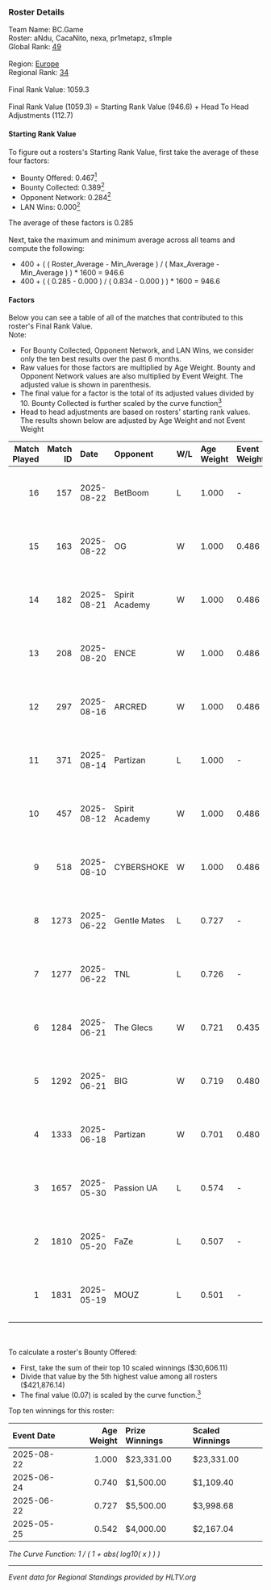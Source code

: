 ### Roster Details<br />
Team Name: BC.Game<br />
Roster: aNdu, CacaNito, nexa, pr1metapz, s1mple<br />
Global Rank: [49](../../standings_global_2025_09_01.md)<br />
<br />
Region: [Europe]( ../../standings_europe_2025_09_01.md)<br />
Regional Rank: [34]( ../../standings_europe_2025_09_01.md)<br />
<br />
Final Rank Value:  1059.3<br />
<br />
Final Rank Value (1059.3) = Starting Rank Value (946.6) + Head To Head Adjustments (112.7)<br />

#### Starting Rank Value<br />
To figure out a rosters's Starting Rank Value, first take the average of these four factors:<br />
- Bounty Offered: 0.467[<sup>1</sup>](#table2)
- Bounty Collected: 0.389[<sup>2</sup>](#table1)
- Opponent Network: 0.284[<sup>2</sup>](#table1)
- LAN Wins: 0.000[<sup>2</sup>](#table1)

The average of these factors is 0.285<br />
<br />
Next, take the maximum and minimum average across all teams and compute the following:<br />
- 400 + ( ( Roster_Average - Min_Average ) / ( Max_Average - Min_Average ) ) * 1600 = 946.6
- 400 + ( ( 0.285 - 0.000 ) / ( 0.834 - 0.000 ) ) * 1600 = 946.6


#### Factors<br />
Below you can see a table of all of the matches that contributed to this roster's Final Rank Value.<br />
Note:<br />

- For Bounty Collected, Opponent Network, and LAN Wins, we consider only the ten best results over the past 6 months.
- Raw values for those factors are multiplied by Age Weight. Bounty and Opponent Network values are also multiplied by Event Weight. The adjusted value is shown in parenthesis.
- The final value for a factor is the total of its adjusted values divided by 10. Bounty Collected is further scaled by the curve function[<sup>3</sup>](#curveFunction)
- Head to head adjustments are based on rosters' starting rank values. The results shown below are adjusted by Age Weight and not Event Weight
<span id="table1"></span><br />


| Match Played | Match ID | Date       | Opponent       | W/L | Age Weight | Event Weight | Bounty Collected | Opponent Network | LAN Wins  | H2H Adj. | Roster                                   |
| -: | -: | :- | :- | :- | :- | :- | :- | :- | :- | -: | :- |
|           16 |      157 | 2025-08-22 | BetBoom        | L   | 1.000      | -            | -                | -                | -         |    -5.59 | aNdu, CacaNito, nexa, pr1metapz, s1mple  |
|           15 |      163 | 2025-08-22 | OG             | W   | 1.000      | 0.486        | 0.101 (0.049)    | 0.879 (0.427)    | 0 (0.000) |    23.04 | aNdu, CacaNito, nexa, pr1metapz, s1mple  |
|           14 |      182 | 2025-08-21 | Spirit Academy | W   | 1.000      | 0.486        | 0.064 (0.031)    | 0.643 (0.312)    | 0 (0.000) |    17.36 | aNdu, CacaNito, nexa, pr1metapz, s1mple  |
|           13 |      208 | 2025-08-20 | ENCE           | W   | 1.000      | 0.486        | 0.151 (0.073)    | 1.000 (0.486)    | 0 (0.000) |    24.60 | aNdu, CacaNito, nexa, pr1metapz, s1mple  |
|           12 |      297 | 2025-08-16 | ARCRED         | W   | 1.000      | 0.486        | 0.015 (0.007)    | 0.488 (0.237)    | 0 (0.000) |    11.73 | aNdu, CacaNito, nexa, pr1metapz, s1mple  |
|           11 |      371 | 2025-08-14 | Partizan       | L   | 1.000      | -            | -                | -                | -         |   -12.22 | aNdu, CacaNito, nexa, pr1metapz, s1mple  |
|           10 |      457 | 2025-08-12 | Spirit Academy | W   | 1.000      | 0.486        | 0.064 (0.031)    | 0.643 (0.312)    | 0 (0.000) |    18.07 | aNdu, CacaNito, nexa, pr1metapz, s1mple  |
|            9 |      518 | 2025-08-10 | CYBERSHOKE     | W   | 1.000      | 0.486        | 0.013 (0.006)    | 0.987 (0.479)    | 0 (0.000) |    16.35 | aNdu, CacaNito, nexa, pr1metapz, s1mple  |
|            8 |     1273 | 2025-06-22 | Gentle Mates   | L   | 0.727      | -            | -                | -                | -         |    -3.27 | CacaNito, CYPHER, nawwk, nexa, pr1metapz |
|            7 |     1277 | 2025-06-22 | TNL            | L   | 0.726      | -            | -                | -                | -         |    -5.54 | CacaNito, CYPHER, nawwk, nexa, pr1metapz |
|            6 |     1284 | 2025-06-21 | The Glecs      | W   | 0.721      | 0.435        | 0.001 (0.000)    | 0.337 (0.106)    | 0 (0.000) |     5.24 | CacaNito, CYPHER, nawwk, nexa, pr1metapz |
|            5 |     1292 | 2025-06-21 | BIG            | W   | 0.719      | 0.480        | 0.136 (0.047)    | 0.414 (0.143)    | 0 (0.000) |    16.42 | CacaNito, CYPHER, nawwk, nexa, pr1metapz |
|            4 |     1333 | 2025-06-18 | Partizan       | W   | 0.701      | 0.480        | 0.063 (0.021)    | 1.000 (0.336)    | 0 (0.000) |    11.76 | CacaNito, CYPHER, nawwk, nexa, pr1metapz |
|            3 |     1657 | 2025-05-30 | Passion UA     | L   | 0.574      | -            | -                | -                | -         |    -4.87 | CacaNito, CYPHER, nawwk, nexa, pr1metapz |
|            2 |     1810 | 2025-05-20 | FaZe           | L   | 0.507      | -            | -                | -                | -         |    -0.30 | CacaNito, CYPHER, nawwk, nexa, pr1metapz |
|            1 |     1831 | 2025-05-19 | MOUZ           | L   | 0.501      | -            | -                | -                | -         |    -0.06 | CacaNito, CYPHER, nawwk, nexa, pr1metapz |

<br />
<span id="table2"></span><br />
To calculate a roster's Bounty Offered:<br />

- First, take the sum of their top 10 scaled winnings ($30,606.11)
- Divide that value by the 5th highest value among all rosters ($421,876.14)
- The final value (0.07) is scaled by the curve function.[<sup>3</sup>](#curveFunction)

Top ten winnings for this roster:<br />

| Event Date | Age Weight | Prize Winnings | Scaled Winnings |
| :- | -: | :- | :- |
| 2025-08-22 |      1.000 | $23,331.00     | $23,331.00      |
| 2025-06-24 |      0.740 | $1,500.00      | $1,109.40       |
| 2025-06-22 |      0.727 | $5,500.00      | $3,998.68       |
| 2025-05-25 |      0.542 | $4,000.00      | $2,167.04       |


<span id="curveFunction"></span>_The Curve Function: 1 / ( 1 + abs( log10( x ) ) )_<br />

---
_Event data for Regional Standings provided by HLTV.org_<br />
